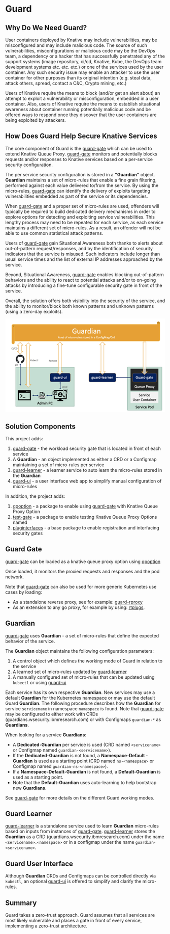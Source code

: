# Guard

## Why Do We Need Guard?

User containers deployed by Knative may include vulnerabilities, may be misconfigured and may include malicious code. The source of such vulnerabilities, misconfigurations or malicious code may be the DevOps team, a dependency or a hacker that has successfully penetrated any of the support systems (image repository, ci/cd, Knative, Kube, the DevOps team development systems etc. etc. etc.) or one of the services used by the user container. Any such security issue may enable an attacker to use the user container for other purposes than its original intention (e.g. steal data, attack others, spread, contact a C&C, Crypto mining, etc.)

Users of Knative require the means to block (and/or get an alert about) an attempt to exploit a vulnerability or misconfiguration, embedded in a user container. Also, users of Knative require the means to establish situational awareness about container running potentially malicious code and be offered ways to respond once they discover that the user containers are being exploited by attackers.

## How Does Guard Help Secure Knative Services

The core component of Guard is the [guard-gate](pkg/guard-gate) which can be used to extend Knative Queue Proxy. [guard-gate](pkg/guard-gate) monitors and potentially blocks requests and/or responses to Knative services based on a per-service security configuration.

The per service security configuration is stored in a **"Guardian"** object. **Guardian** maintains a set of micro-rules that enable a fine grain filtering, performed against each value delivered to/from the service.
By using the micro-rules, [guard-gate](pkg/guard-gate) can identify the delivery of exploits targeting vulnerabilities embedded as part of the service or its dependencies.

When [guard-gate](pkg/guard-gate) and a proper set of micro-rules are used, offenders will typically be required to build dedicated delivery mechanisms in order to explore options for detecting and exploiting service vulnerabilities. This lengthy process may need to be repeated for each service, as each service maintains a different set of micro-rules. As a result, an offender will not be able to use common statistical attack patterns.  

Users of [guard-gate](pkg/guard-gate) gain Situational Awareness both thanks to alerts about out-of-pattern request/responses, and by the identification of security indicators that the service is misused. Such indicators include longer than usual  service times and the list of external IP addresses approached by the service.

Beyond, Situational Awareness, [guard-gate](pkg/guard-gate) enables blocking out-of-pattern behaviors and the ability to react to potential attacks and/or to on-going attacks by introducing a fine-tune configurable security gate in front of the service.

Overall, the solution offers both visibility into the security of the service, and the ability to monitor/block both known patterns and unknown patterns (using a zero-day exploits).

<p align="center">
    <img src="img/GuardInKnative.png" width="700"  />
</p>

## Solution Components

This project adds:

1. [guard-gate](pkg/guard-gate) - the workload security gate that is located in front of each service
1. A **Guardian**  - an object implemented as either a CRD or a Configmap maintaining a set of micro-rules per service
1. [guard-learner](cmd/guard-learner) - a learner service to auto learn the micro-rules stored in the **Guardian**
1. [guard-ui](cmd/guard-ui) - a user interface web app to simplify manual configuration of micro-rules

In addition, the project adds:

1. [qpoption](pkg/qpoption) - a package to enable using [guard-gate](pkg/guard-gate) with Knative Queue Proxy Option
1. [test-gate](pkg/test-gate) - a package to enable testing Knative Queue Proxy Options named
1. [pluginterfaces](pkg/pluginterfaces) - a base package to enable registration and interfacing security gates

## Guard Gate

[guard-gate](pkg/guard-gate) can be loaded as a knative queue proxy option using [qpoption](pkg/qpoption)

Once loaded, it monitors the proxied requests and responses and the pod network.

Note that [guard-gate](pkg/guard-gate) can also be used for more generic Kubernetes use cases by loading:

- As a standalone reverse proxy, see for example: [guard-rproxy](https://github.com/IBM/workload-security-guard/tree/main/cmd/guard-rproxy)
- As an extension to any go proxy, for example by using: [rtplugs](https://github.com/IBM/go-security-plugs/tree/main/rtplugs).

## Guardian

[guard-gate](pkg/guard-gate) uses **Guardian** - a set of micro-rules that define the expected behavior of the service.

The **Guardian** object maintains the following configuration parameters:

1. A control object which defines the working mode of Guard in relation to the service
1. A learned set of micro-rules updated by [guard-learner](cmd/guard-learner)
1. A manually configured set of micro-rules that can be updated using `kubectl` or using [guard-ui](cmd/guard-ui)  

Each service has its own respective **Guardian**. New services may use a default **Guardian** for the Kubernetes namespace or may use the default Guard **Guardian**. The following procedure describes how the **Guardian** for service `servicename` in namespace `namespace` is found. Note that [guard-gate](pkg/guard-gate) may be configured to either work with CRDs (guardians.wsecurity.ibmresearch.com) or with Configmaps `guardian-*` as **Guardians**.

When looking for a service **Guardians**:

- A **Dedicated-Guardian** per service is used (CRD named `<servicename>` or Configmap named `guardian-<servicename>`).
- If the **Dedicated-Guardian** is not found, a **Namespace-Default -Guardian** is used as a starting point (CRD named `ns-<namespace>` or Configmap named `guardian-ns-<namespace>`).
- If a **Namespace-Default-Guardian** is not found, a **Default-Guardian** is used as a starting point.
- Note that the **Default-Guardian** uses auto-learning to help bootstrap new **Guardians**.

See [guard-gate](pkg/guard-gate) for more details on the different Guard working modes.

## Guard Learner

[guard-learner](cmd/guard-learner) is a standalone service used to learn **Guardian** micro-rules based on inputs from instances of [guard-gate](pkg/guard-gate). [guard-learner](cmd/guard-learner) stores the **Guardian** as a CRD (guardians.wsecurity.ibmresearch.com) under the name `<servicename>.<namespace>` or in a configmap under the name `guardian-<servicename>`.

## Guard User Interface

Although **Guardian** CRDs and Configmaps can be controlled directly via `kubectl`, an optional [guard-ui](cmd/guard-ui) is offered to simplify and clarify the micro-rules.

## Summary

Guard takes a zero-trust approach. Guard assumes that all services are most likely vulnerable and places a gate in front of every service, implementing a zero-trust architecture.
